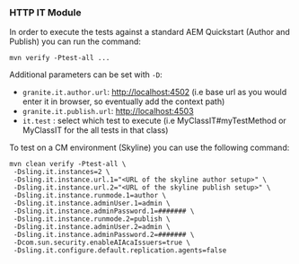 ### HTTP IT Module

In order to execute the tests against a standard AEM Quickstart (Author and Publish) you can run the command:

```
mvn verify -Ptest-all ...
```

Additional parameters can be set with `-D`:

- `granite.it.author.url`: [http://localhost:4502]() (i.e base url as you would enter it in browser, so eventually add the context path)
- `granite.it.publish.url`: [http://localhost:4503]()
- `it.test` : select which test to execute (i.e MyClassIT#myTestMethod or MyClassIT for the all tests in that class) 

To test on a CM environment (Skyline) you can use the following command:

```
mvn clean verify -Ptest-all \
 -Dsling.it.instances=2 \
 -Dsling.it.instance.url.1="<URL of the skyline author setup>" \
 -Dsling.it.instance.url.2="<URL of the skyline publish setup>" \
 -Dsling.it.instance.runmode.1=author \
 -Dsling.it.instance.adminUser.1=admin \
 -Dsling.it.instance.adminPassword.1=####### \
 -Dsling.it.instance.runmode.2=publish \
 -Dsling.it.instance.adminUser.2=admin \
 -Dsling.it.instance.adminPassword.2=####### \
 -Dcom.sun.security.enableAIAcaIssuers=true \
 -Dsling.it.configure.default.replication.agents=false
```
